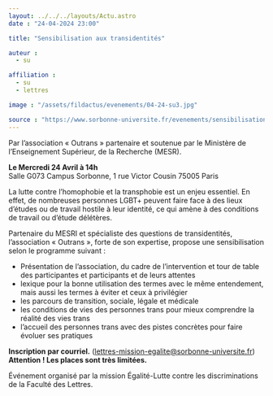```yaml
---
layout: ../../../layouts/Actu.astro
date : "24-04-2024 23:00"

title: "Sensibilisation aux transidentités"

auteur :
  - su

affiliation :
  - su
  - lettres

image : "/assets/fildactus/evenements/04-24-su3.jpg"

source : "https://www.sorbonne-universite.fr/evenements/sensibilisation-aux-transidentites"
---
```


Par l’association « Outrans » partenaire et soutenue par le Ministère de l’Enseignement Supérieur, de la Recherche (MESR). 

__Le Mercredi 24 Avril à 14h__  
Salle G073 Campus Sorbonne, 1 rue Victor Cousin 75005 Paris

La lutte contre l’homophobie et la transphobie est un enjeu essentiel. En effet, de nombreuses personnes LGBT+ peuvent faire face à des lieux d’études ou de travail hostile à leur identité, ce qui amène à des conditions de travail ou d’étude délétères. 

Partenaire du MESRI et spécialiste des questions de transidentités, l’association « Outrans », forte de son expertise, propose une sensibilisation selon le programme suivant :  
- Présentation de l’association, du cadre de l’intervention et tour de table des participantes et participants et de leurs attentes  
- lexique pour la bonne utilisation des termes avec le même entendement, mais aussi les termes à éviter et ceux à privilégier  
- les parcours de transition, sociale, légale et médicale  
- les conditions de vies des personnes trans pour mieux comprendre la réalité des vies trans  
- l’accueil des personnes trans avec des pistes concrètes pour faire évoluer ses pratiques

__Inscription par courriel.__ (lettres-mission-egalite@sorbonne-universite.fr) __Attention ! Les places sont très limitées.__

Événement organisé par la mission Égalité-Lutte contre les discriminations de la Faculté des Lettres. 

